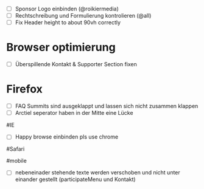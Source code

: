 - [ ] Sponsor Logo einbinden (@roikiermedia)
- [ ] Rechtschreibung und Formulierung kontrolieren (@all)
- [ ] Fix Header height to about 90vh correctly

# Browser optimierung
- [ ] Überspillende Kontakt & Supporter Section fixen

# Firefox
- [ ] FAQ Summits sind ausgeklappt und lassen sich nicht zusammen klappen
- [ ] Arctiel seperator haben in der Mitte eine Lücke

#IE
- [ ] Happy browse einbinden pls use chrome

#Safari

#mobile
-[ ] nebeneinader stehende texte werden verschoben und nicht unter einander gestellt (participateMenu
  und Kontakt)
